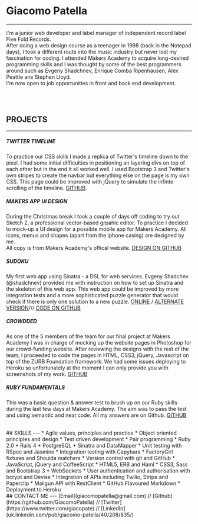 # Giacomo Patella
---
I'm a junior web developer and label manager of independent record label Five Fold Records.  
After doing a web design course as a teenager in 1998 (back in the Notepad days), I took a different route into the music industry but never lost my fascination for coding. I attended Makers Academy to acquire long-desired programming skills and I was thought by some of the best programmers around such as Evgeny Shadchnev, Enrique Comba Ripenhausen, Alex Peattie ans Stephen Lloyd.  
I'm now open to job opportunities in front and back end development.  
  
<br />
<br />

## PROJECTS
***

##### TWITTER TIMELINE
To practice our CSS skills I made a replica of Twitter's timeline down to the pixel.
I had some initial difficulties in positioning an layering divs on top of each other but in the end it all worked well.
I used Bootstrap 3 and Twitter's own stripes to create the navbar but everything else on the page is my own CSS. This page could be improved with jQuery to simulate the infinte scrolling of the timeline. [GITHUB](https://github.com/GiacomoPatella/twitter_timeline).

##### MAKERS APP UI DESIGN
During the Christmas break I took a couple of days off coding to try out Sketch 2, a professional vector-based grpahic editor. To practice I decided to mock-up a UI design for a possible mobile app for Makers Academy.
All icons, menus and shapes (apart from the iphone casing) are designed by me.  
All copy is from Makers Academy's offical website. [DESIGN ON GITHUB](https://github.com/GiacomoPatella/makers_app)

##### SUDOKU
My first web app using Sinatra - a DSL for web services.
Evgeny Shadchev (@shadchnev) provided me with instruction on how to set up Sinatra and the skeleton of this web app.
This web app could be improved by more integration tests and a more sophisticated puzzle generator that would check if there is only one solution to a new puzzle. [ONLINE](http://staging-sudoku-online.herokuapp.com/) / [ALTERNATE VERSION](http://sudoku-online.herokuapp.com/)/// [CODE ON GITHUB](https://github.com/GiacomoPatella/sudoku_web)

##### CROWDDED
As one of the 5 members of the team for our final project at Makers Academy I was in charge of mocking up the website pages in Photoshop for our crowd-funding website. After reviewing the designs with the rest of the team, I proceeded to code the pages in HTML, CSS3, jQuery, Javascript on top of the ZURB Foundation framework. We had some issues deploying to Heroku so unfortunately at the moment I can only provide you with screenshots of my work. [GITHUB]()

##### RUBY FUNDAMENTALS
This was a basic question & answer test to brush up on our Ruby skills during the last few days at Makers Academy. The aim was to pass the test and using semantic and neat code.
All my answers are on Github. [GITHUB](https://github.com/GiacomoPatella/ruby-fundamentals)

<br />
## SKILLS
---
* Agile values, principles and practice
* Object­ oriented principles and design
* Test­ driven development
* Pair programming
* Ruby 2.0
* Rails 4
* PostgreSQL
* Sinatra and DataMapper
* Unit testing with RSpec and Jasmine
* Integration testing with Capybara
* FactoryGirl fixtures and Shoulda matchers
* Version control with git and GitHub
* JavaScript, jQuery and CoffeeScript
* HTML5, ERB and Haml
* CSS3, Sass and Bootstrap 3
* WebSockets
* User authentication and authorisation with bcrypt and Devise
* Integration of APIs including Twilio, Stripe and Paperclip
* Mailgun API with RestClient
* GitHub Flavoured Markdown
* Deployment to Heroku
  

<br /> 
## CONTACT ME
---
[Email](giacomopatella@gmail.com)  //  [Github](https://github.com/GiacomoPatella)  //  [Twitter](https://www.twitter.com/giacopate)  //  [LinkedIn](uk.linkedin.com/pub/giacomo-patella/40/208/835/)
<br />
